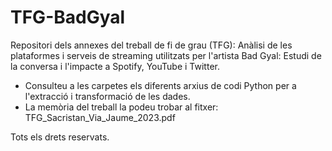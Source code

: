 # TFG-BadGyal
Repositori dels annexes del treball de fi de grau (TFG): Anàlisi de les plataformes i serveis de streaming utilitzats per l'artista Bad Gyal: Estudi de la conversa i l'impacte a Spotify, YouTube i Twitter.

- Consulteu a les carpetes els diferents arxius de codi Python per a l'extracció i transformació de les dades.
- La memòria del treball la podeu trobar al fitxer: TFG_Sacristan_Via_Jaume_2023.pdf

Tots els drets reservats.

